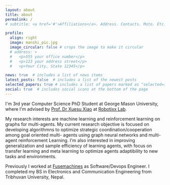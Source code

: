 ```yaml
---
layout: about
title: about
permalink: /
# subtitle: <a href='#'>Affiliations</a>. Address. Contacts. Moto. Etc.

profile:
  align: right
  image: manshi_pic.jpg
  image_circular: false # crops the image to make it circular 
  # address: >
  #   <p>555 your office number</p>
  #   <p>123 your address street</p>
  #   <p>Your City, State 12345</p>

news: true  # includes a list of news items
latest_posts: false  # includes a list of the newest posts
selected_papers: true # includes a list of papers marked as "selected={true}"
social: true  # includes social icons at the bottom of the page
---
```

<!-- 
Write your biography here. Tell the world about yourself. Link to your favorite [subreddit](http://reddit.com). You can put a picture in, too. The code is already in, just name your picture `prof_pic.jpg` and put it in the `img/` folder.

Put your address / P.O. box / other info right below your picture. You can also disable any of these elements by editing `profile` property of the YAML header of your `_pages/about.md`. Edit `_bibliography/papers.bib` and Jekyll will render your [publications page](/al-folio/publications/) automatically.

Link to your social media connections, too. This theme is set up to use [Font Awesome icons](http://fortawesome.github.io/Font-Awesome/) and [Academicons](https://jpswalsh.github.io/academicons/), like the ones below. Add your Facebook, Twitter, LinkedIn, Google Scholar, or just disable all of them. -->

I'm 3rd year Computer Science PhD Student at George Mason University, where I'm advised by [Prof. Dr Xuesu Xiao](https://cs.gmu.edu/~xiao/) at [Robotixx Lab](https://cs.gmu.edu/~xiao/RobotiXX/lab.html). 

My research interests are machine learning and reinforcement learning on graphs for multi-agents. My current research objective is focused on developing algorithmns to optimize strategic coordination/cooperation among goal oriented multi- agents using graph neural networks and multi-agent reinforcement Learning. I'm also interested in improving generalization and sample efficiency of learning agents, with focus on transfer learning and meta learning to optimize agents adaptibility to new tasks and environments.   

Previously I worked at [Fusemachines](https://fusemachines.com/) as Software/Devops Engineer. I completed my BS in Electronics and Communication Engineering from Tribhuvan University, Nepal.


 
